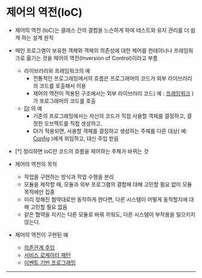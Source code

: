 # 제어의 역전(IoC)

- 제어의 역전 (IoC)는 클래스 간의 결합을 느슨하게 하여 테스트와 유지 관리를 더 쉽게 하는 설계 원칙
- 메인 프로그램이 보유한 객체와 객체의 의존성에 대한 제어를 컨테이너나 프레임워크로 옮기는 것을 제어의 역전(Inversion of Control)이라고 부름
	- 라이브러리와 프레임워크의 예
		- 전통적인 프로그래밍에서의 흐름은 프로그래머의 코드가 외부 라이브러리의 코드를 호출해서 이용
		- 제어의 역전이 적용된 구조에서는 외부 라이브러리 코드( 예 : [프레임워크](../미완성%20문서/프레임워크.md) )가 프로그래머의 코드를 호출
	- [DI](../Spring/의존관계%20주입.md) 의 예
		- 기존의 프로그래밍에서는 자신의 코드가 직접 사용할 객체를 결정하고, 결정한 오브젝트를 직접 생성하고, 
		- DI가 적용되면, 사용할 객체를 결정하고 생성하는 주체를 다른 대상( 예: [Config](../Spring/@Configuration.md) )에게 위임하고, 대신 주입 받음
- [*] 정리하면 IoC란 코드의 흐름을 제어하는 주체가 바뀌는 것
- 제어의 역전의 목적
	- 작업을 구현하는 방식과 작업 수행을 분리
	- 모듈을 제작할 때, 모듈과 외부 프로그램의 결합에 대해 고민할 필요 없이 모듈 목적에만 집중
	- 미리 정해진 협약대로만 동작하게 한다면, 다른 시스템이 어떻게 동작할지에 대해 고민할 필요 없음
	- 같은 협약을 지키는 다른 모듈로 바꿔 끼워도, 다른 시스템이 부작용을 일으키지 않는다.

- 제어의 역전이 구현된 예
	- [의존관계 주입](../Spring/의존관계%20주입.md)
	- [서비스 로케이터 패턴](../미완성%20문서/Service%20Locator%20Pattern.md)
	- [이벤트 기반 프로그래밍](../미완성%20문서/Event-driven%20Programming.md) 
	





---
